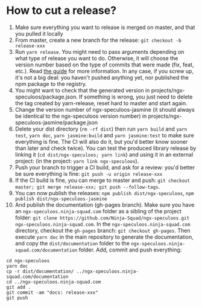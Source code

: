 # How to cut a release?

1. Make sure everything you want to release is merged on master, and that you pulled it locally
2. From master, create a new branch for the release: `git checkout -b release-xxx`
3. Run `yarn release`. You might need to pass arguments depending on what type of release you want to do. 
   Otherwise, it will choose the version number based on the type of commits that were made (fix, feat, etc.). 
   Read [the guide](https://github.com/conventional-changelog/standard-version#cut-a-release) for more information. In any case, if you screw up, it's not a big deal: you haven't pushed anything yet, nor published the npm package to the registry.
4. You might want to check that the generated version in projects/ngx-speculoos/package.json. 
   If something is wrong, you just need to delete the tag created by yarn-release, reset hard to master and start again.
5. Change the version number of ngx-speculoos-jasmine (it should always be identical to the ngx-speculoos version number) in projects/ngx-speculoos-jasmine/package.json
6. Delete your dist directory (`rm -rf dist`) then run `yarn build` and `yarn test`, `yarn doc`, `yarn jasmine:build` and `yarn jasmine:test` to make sure everything is fine. 
   The CI will also do it, but you'd better know sooner than later and check twice). 
   You can test the produced library release by linking it (`cd dist/ngx-speculoos; yarn link`) and using it 
   in an external project: (in the project: `yarn link ngx-speculoos`).
7. Push your branch to trigger a CI build, and ask for a review: you'd better be sure everything is fine: 
   `git push -u origin release-xxx`
8. If the CI build is fine, you can merge to master and push: 
   `git checkout master; git merge release-xxx; git push --follow-tags`.
9. You can now publish the releases: `npm publish dist/ngx-speculoos`, `npm publish dist/ngx-speculoos-jasmine`
10. And publish the documentation (gh-pages branch). 
   Make sure you have an `ngx-speculoos.ninja-squad.com` folder as a sibling of the project folder:
   `git clone https://github.com/Ninja-Squad/ngx-speculoos.git ngx-speculoos.ninja-squad.com`. 
   In the `ngx-speculoos.ninja-squad.com` directory, checkout the `gh-pages` branch:
   `git checkout gh-pages`. 
   Then execute `yarn doc` in the main repository to generate the documentation, 
   and copy the `dist/documentation` 
   folder to the `ngx-speculoos.ninja-squad.com/documentation` folder. 
   Add, commit and push everything:
   ```
   cd ngx-speculoos
   yarn doc
   cp -r dist/documentation/ ../ngx-speculoos.ninja-squad.com/documentation
   cd ../ngx-speculoos.ninja-squad.com
   git add .
   git commit -am "docs: release-xxx"
   git push
   ```
